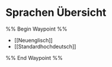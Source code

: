 # Sprachen Übersicht

%% Begin Waypoint %%
- [[Neuenglisch]]
- [[Standardhochdeutsch]]

%% End Waypoint %%